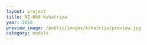 ```yaml
---
layout: project
title: NZ-666 Kshatriya
year: 2016
preview_image: /public/images/kshatriya/preview.jpg
category: models
---
```


